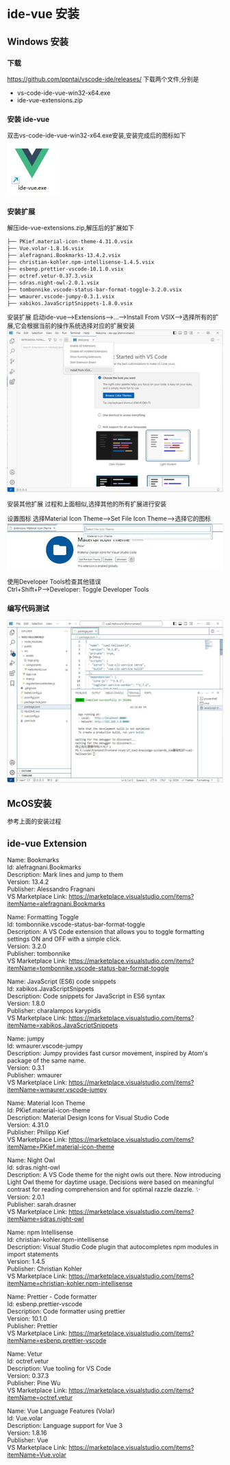 # ide-vue 安装
## Windows 安装
### 下载
https://github.com/ppntai/vscode-ide/releases/
下载两个文件,分别是
- vs-code-ide-vue-win32-x64.exe
- ide-vue-extensions.zip


### 安装 ide-vue
双击vs-code-ide-vue-win32-x64.exe安装,安装完成后的图标如下  
![1](/09_ide-vue/01_install_files/2.jpg)

### 安装扩展
解压ide-vue-extensions.zip,解压后的扩展如下
```
├── PKief.material-icon-theme-4.31.0.vsix
├── Vue.volar-1.8.16.vsix
├── alefragnani.Bookmarks-13.4.2.vsix
├── christian-kohler.npm-intellisense-1.4.5.vsix
├── esbenp.prettier-vscode-10.1.0.vsix
├── octref.vetur-0.37.3.vsix
├── sdras.night-owl-2.0.1.vsix
├── tombonnike.vscode-status-bar-format-toggle-3.2.0.vsix
├── wmaurer.vscode-jumpy-0.3.1.vsix
├── xabikos.JavaScriptSnippets-1.8.0.vsix
```
安装扩展
启动ide-vue-->Extensions-->...-->Install From VSIX-->选择所有的扩展,它会根据当前的操作系统选择对应的扩展安装
![1](/01_ide-cpp/01/1.jpg)

安装其他扩展
过程和上面相似,选择其他的所有扩展进行安装


设置图标
选择Material Icon Theme-->Set File Icon Theme-->选择它的图标
![](/02_ide-java/01/3.jpg)


使用Developer Tools检查其他错误  
Ctrl+Shift+P-->Developer: Toggle Developer Tools

### 编写代码测试
![](/09_ide-vue/01_install_files/1.jpg)


## McOS安装
参考上面的安装过程

## ide-vue Extension
Name: Bookmarks  
Id: alefragnani.Bookmarks  
Description: Mark lines and jump to them  
Version: 13.4.2  
Publisher: Alessandro Fragnani  
VS Marketplace Link: https://marketplace.visualstudio.com/items?itemName=alefragnani.Bookmarks  

Name: Formatting Toggle  
Id: tombonnike.vscode-status-bar-format-toggle  
Description: A VS Code extension that allows you to toggle formatting settings ON and OFF with a simple click.  
Version: 3.2.0  
Publisher: tombonnike  
VS Marketplace Link: https://marketplace.visualstudio.com/items?itemName=tombonnike.vscode-status-bar-format-toggle  

Name: JavaScript (ES6) code snippets  
Id: xabikos.JavaScriptSnippets  
Description: Code snippets for JavaScript in ES6 syntax  
Version: 1.8.0  
Publisher: charalampos karypidis  
VS Marketplace Link: https://marketplace.visualstudio.com/items?itemName=xabikos.JavaScriptSnippets  

Name: jumpy  
Id: wmaurer.vscode-jumpy  
Description: Jumpy provides fast cursor movement, inspired by Atom's package of the same name.  
Version: 0.3.1  
Publisher: wmaurer  
VS Marketplace Link: https://marketplace.visualstudio.com/items?itemName=wmaurer.vscode-jumpy  

Name: Material Icon Theme  
Id: PKief.material-icon-theme  
Description: Material Design Icons for Visual Studio Code  
Version: 4.31.0  
Publisher: Philipp Kief  
VS Marketplace Link: https://marketplace.visualstudio.com/items?itemName=PKief.material-icon-theme  

Name: Night Owl  
Id: sdras.night-owl  
Description: A VS Code theme for the night owls out there. Now introducing Light Owl theme for daytime usage. Decisions were based on meaningful contrast for reading comprehension and for optimal razzle dazzle. ✨  
Version: 2.0.1  
Publisher: sarah.drasner  
VS Marketplace Link: https://marketplace.visualstudio.com/items?itemName=sdras.night-owl  

Name: npm Intellisense  
Id: christian-kohler.npm-intellisense  
Description: Visual Studio Code plugin that autocompletes npm modules in import statements  
Version: 1.4.5  
Publisher: Christian Kohler  
VS Marketplace Link: https://marketplace.visualstudio.com/items?itemName=christian-kohler.npm-intellisense  

Name: Prettier - Code formatter  
Id: esbenp.prettier-vscode  
Description: Code formatter using prettier  
Version: 10.1.0  
Publisher: Prettier  
VS Marketplace Link: https://marketplace.visualstudio.com/items?itemName=esbenp.prettier-vscode  

Name: Vetur  
Id: octref.vetur  
Description: Vue tooling for VS Code  
Version: 0.37.3  
Publisher: Pine Wu  
VS Marketplace Link: https://marketplace.visualstudio.com/items?itemName=octref.vetur  

Name: Vue Language Features (Volar)  
Id: Vue.volar  
Description: Language support for Vue 3  
Version: 1.8.16  
Publisher: Vue  
VS Marketplace Link: https://marketplace.visualstudio.com/items?itemName=Vue.volar  
